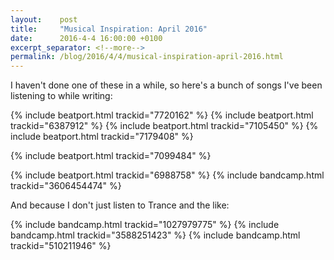 ```yaml
---
layout:    post
title:     "Musical Inspiration: April 2016"
date:      2016-4-4 16:00:00 +0100
excerpt_separator: <!--more-->
permalink: /blog/2016/4/4/musical-inspiration-april-2016.html
---
```


I haven't done one of these in a while, so here's a bunch of songs I've been listening to while writing:

{% include beatport.html trackid="7720162" %}
{% include beatport.html trackid="6387912" %}
{% include beatport.html trackid="7105450" %}
{% include beatport.html trackid="7179408" %}

<!--more-->{% include beatport.html trackid="7099484" %}
{% include beatport.html trackid="6988758" %}
{% include bandcamp.html trackid="3606454474" %}

And because I don't just listen to Trance and the like:

{% include bandcamp.html trackid="1027979775" %}
{% include bandcamp.html trackid="3588251423" %}
{% include bandcamp.html trackid="510211946" %}